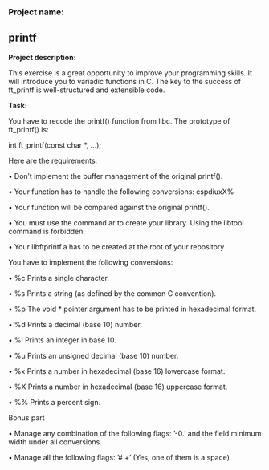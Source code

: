 <h3>Project name:</h3>
<h2> printf</h2>

<p><b>Project description:</b></p>
This exercise is a great opportunity to improve your programming skills. It will introduce you to variadic functions in C. The key to the success of ft_printf is well-structured and extensible code.

<p><b>Task:</b></p>
<p>You have to recode the printf() function from libc. The prototype of ft_printf() is:</p>
  <p> int ft_printf(const char *, ...);</p>

<p>Here are the requirements:</p>
<p>• Don’t implement the buffer management of the original printf().</p>
<p>• Your function has to handle the following conversions: cspdiuxX%</p>
<p>• Your function will be compared against the original printf().</p>
<p>• You must use the command ar to create your library. Using the libtool command is forbidden.</p>
<p>• Your libftprintf.a has to be created at the root of your repository</p>

<p>You have to implement the following conversions:</p>
<p>• %c Prints a single character.</p>
<p>• %s Prints a string (as defined by the common C convention).</p>
<p>• %p The void * pointer argument has to be printed in hexadecimal format.</p>
<p>• %d Prints a decimal (base 10) number.</p>
<p>• %i Prints an integer in base 10.</p>
<p>• %u Prints an unsigned decimal (base 10) number.</p>
<p>• %x Prints a number in hexadecimal (base 16) lowercase format.</p>
<p>• %X Prints a number in hexadecimal (base 16) uppercase format.</p>
<p>• %% Prints a percent sign.</p>


<p>Bonus part</p>
<p>• Manage any combination of the following flags: ’-0.’ and the field minimum width under all conversions.</p>
<p>• Manage all the following flags: ’# +’ (Yes, one of them is a space)</p>

